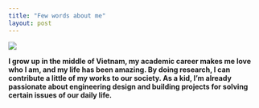 ```yaml
---
title: "Few words about me"
layout: post
---
```


<img src="https://github.com/Nhiem/tran.github.io/blob/master/_posts/IMGP5788.PEF.jpg?raw=true" />

**I grow up in the middle of Vietnam, my academic career makes me love who I am, and my life has been amazing. By doing research, I can contribute a little of my works to our society. As a kid, I’m already passionate about engineering design and building projects for solving certain issues of our daily life.**

